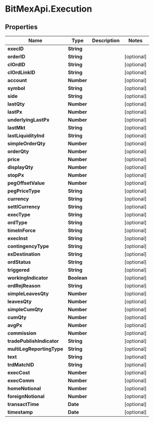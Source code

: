 # BitMexApi.Execution

## Properties
Name | Type | Description | Notes
------------ | ------------- | ------------- | -------------
**execID** | **String** |  | 
**orderID** | **String** |  | [optional] 
**clOrdID** | **String** |  | [optional] 
**clOrdLinkID** | **String** |  | [optional] 
**account** | **Number** |  | [optional] 
**symbol** | **String** |  | [optional] 
**side** | **String** |  | [optional] 
**lastQty** | **Number** |  | [optional] 
**lastPx** | **Number** |  | [optional] 
**underlyingLastPx** | **Number** |  | [optional] 
**lastMkt** | **String** |  | [optional] 
**lastLiquidityInd** | **String** |  | [optional] 
**simpleOrderQty** | **Number** |  | [optional] 
**orderQty** | **Number** |  | [optional] 
**price** | **Number** |  | [optional] 
**displayQty** | **Number** |  | [optional] 
**stopPx** | **Number** |  | [optional] 
**pegOffsetValue** | **Number** |  | [optional] 
**pegPriceType** | **String** |  | [optional] 
**currency** | **String** |  | [optional] 
**settlCurrency** | **String** |  | [optional] 
**execType** | **String** |  | [optional] 
**ordType** | **String** |  | [optional] 
**timeInForce** | **String** |  | [optional] 
**execInst** | **String** |  | [optional] 
**contingencyType** | **String** |  | [optional] 
**exDestination** | **String** |  | [optional] 
**ordStatus** | **String** |  | [optional] 
**triggered** | **String** |  | [optional] 
**workingIndicator** | **Boolean** |  | [optional] 
**ordRejReason** | **String** |  | [optional] 
**simpleLeavesQty** | **Number** |  | [optional] 
**leavesQty** | **Number** |  | [optional] 
**simpleCumQty** | **Number** |  | [optional] 
**cumQty** | **Number** |  | [optional] 
**avgPx** | **Number** |  | [optional] 
**commission** | **Number** |  | [optional] 
**tradePublishIndicator** | **String** |  | [optional] 
**multiLegReportingType** | **String** |  | [optional] 
**text** | **String** |  | [optional] 
**trdMatchID** | **String** |  | [optional] 
**execCost** | **Number** |  | [optional] 
**execComm** | **Number** |  | [optional] 
**homeNotional** | **Number** |  | [optional] 
**foreignNotional** | **Number** |  | [optional] 
**transactTime** | **Date** |  | [optional] 
**timestamp** | **Date** |  | [optional] 


